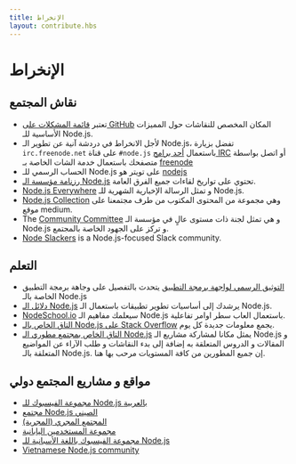 ```yaml
---
title: الإنخراط
layout: contribute.hbs
---
```


# الإنخراط

## نقاش المجتمع

* تعتبر [قائمة المشكلات على GitHub](https://github.com/nodejs/node/issues) المكان المخصص للنقاشات حول المميزات الأساسية للـ Node.js.
* لأجل الانخراط في دردشة آنية عن تطوير الـ Node.js، تفضل بزيارة `irc.freenode.net` على قناة `#node.js` باستعمال [أحد برامج IRC](https://en.wikipedia.org/wiki/Comparison_of_Internet_Relay_Chat_clients) أو اتصل بواسطة متصفحك باستعمال خدمة الشات الخاصة بـ [freenode](https://webchat.freenode.net/#node.js)
* الحساب الرسمي للـ Node.js على تويتر هو [nodejs](https://twitter.com/nodejs)
* [رزنامة مؤسسة الـ Node.js](https://nodejs.org/calendar) تحتوي على تواريخ لقاءات جميع الفرق العامة.
* [Node.js Everywhere](https://newsletter.nodejs.org) و تمثل الرسالة الإخبارية الشهرية للـ Node.js.
* [Node.js Collection](https://medium.com/the-node-js-collection) وهي مجموعة من المحتوى المكتوب من طرف مجتمعنا على موقع medium.
* The [Community Committee](https://github.com/nodejs/community-committee) و هي تمثل لجنة ذات مستوى عالٍ في مؤسسة الـ Node.js و تركز على الجهود الخاصة بالمجتمع.
* [Node Slackers](https://www.nodeslackers.com/) is a Node.js-focused Slack community.

## التعلم

* [التوثيق الرسمي لواجهة برمجة التطبيق](https://nodejs.org/api/) يتحدث بالتفصيل على وجاهة برمجة التطبيق الخاصة بالـ Node.js
* [دلائل الـ Node.js](https://nodejs.dev) يرشدك إلى أساسيات تطوير تطبيقات باستعمال الـ Node.js.
* [NodeSchool.io](https://nodeschool.io/) سيعلمك مفاهيم الـ Node.js باستعمال العاب سطر اوامر تفاعلية.
* [التاق الخاص بالـ Node.js على Stack Overflow](https://stackoverflow.com/questions/tagged/node.js) يجمع معلومات جديدة كل يوم.
* [التاق الخاص بمجتمع مطوري الـ Node.js](https://dev.to/t/node) يمثل مكانا لمشاركة مشاريع الـ Node.js و المقالات و الدروس المتعلقة به إضافة إلى بدء النقاشات و طلب الآراء عن المواضيع المتعلقة بالـ Node.js. إن جميع المطورين من كافة المستويات مرحب بها هنا.

## مواقع و مشاريع المجتمع دولي

* [مجموعة الفيسبوك للـ Node.js بالعربية](https://cnodejs.org/)
* [مجتمع Node.js الصيني](https://nodehun.blogspot.com/)
* [المجتمع المجري (المجرية)](https://www.facebook.com/groups/node.il/)
* [مجموعة المستخدمين اليابانية](https://nodejs.jp/)
* [مجموعة الفيسبوك باللغة الأسبانية للـ Node.js](https://www.facebook.com/groups/node.es/)
* [Vietnamese Node.js community](https://www.facebook.com/nodejs.vn/)
